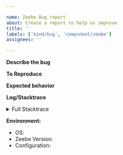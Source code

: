 ```yaml
---

name: Zeebe Bug report
about: Create a report to help us improve
title: ''
labels: ['kind/bug', 'component/zeebe']
assignees: ''

---
```


**Describe the bug**

<!-- A clear and concise description of what the bug is.
For existing Camunda Customers,
please also use our [Support Channels](https://camunda.com/services/support/) to
get priority assistance -->

**To Reproduce**

<!--
Steps to reproduce the behavior

If possible add a minimal reproducer code sample
- when using the Java client: https://github.com/zeebe-io/zeebe-test-template-java

-->

**Expected behavior**

<!-- A clear and concise description of what you expected to happen. -->

**Log/Stacktrace**

<!-- If possible add the full stacktrace or Zeebe log which contains the issue. -->

<details><summary>Full Stacktrace</summary>
 <p>

```
<STACKTRACE>
```

</p>
</details>

**Environment:**
- OS: <!-- [e.g. Linux] -->
- Zeebe Version: <!-- [e.g. 0.20.0] -->
- Configuration: <!-- [e.g. exporters etc.] -->
